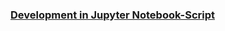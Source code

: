 ### [Development in Jupyter Notebook-Script](http://localhost:8888/notebooks/Aufgabe_MALIS_18.3_WPM_T9.2.ipynb)
